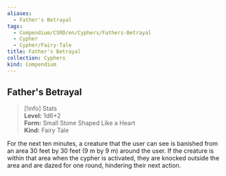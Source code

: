 ```yaml
---
aliases:
  - Father's Betrayal
tags:
  - Compendium/CSRD/en/Cyphers/Fathers-Betrayal
  - Cypher
  - Cypher/Fairy-Tale
title: Father's Betrayal
collection: Cyphers
kind: Compendium
---
```

## Father's Betrayal  
>[!info] Stats  
> **Level:** 1d6+2  
> **Form:** Small Stone Shaped Like a Heart  
> **Kind:** Fairy Tale
  
For the next ten minutes, a creature that the user can see is banished from an area 30 feet by 30 feet (9 m by 9 m) around the user. If the creature is within that area when the cypher is activated, they are knocked outside the area and are dazed for one round, hindering their next action.